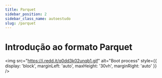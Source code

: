 ```yaml
---
title: Parquet
sidebar_position: 2
sidebar_class_name: autoestudo
slug: /parquet
---
```


# Introdução ao formato Parquet

<img 
  src="https://i.redd.it/q0dd3k02unqb1.gif"
  alt="Boot process" 
  style={{ 
    display: 'block',
    marginLeft: 'auto',
    maxHeight: '30vh',
    marginRight: 'auto'
  }} 
/>
<br/>
